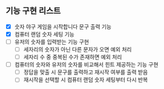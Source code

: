 ## 기능 구현 리스트

- [x] 숫자 야구 게임을 시작합니다 문구 출력 기능
- [x] 컴퓨터 랜덤 숫자 세팅 기능
- [ ] 유저의 숫자를 입력받는 기능 구현
  - [ ] 세자리의 숫자가 아닌 다른 문자가 오면 예외 처리
  - [ ] 세자리 수 중 중복된 수가 존재하면 예외 처리
- [ ] 컴퓨터의 숫자와 유저의 숫자를 비교해서 힌트 제공하는 기능 구현
  - [ ] 정답을 맞출 시 문구를 출력하고 재시작 여부를 출력 받음
  - [ ] 재시작을 선택할 시 컴퓨터 랜덤 숫자 세팅부터 다시 반복